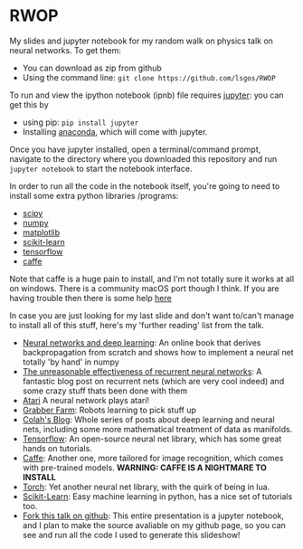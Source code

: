 # RWOP
My slides and jupyter notebook for my random walk on physics talk on neural networks. To get them:

  - You can download as zip from github
  - Using the command line: ````git clone https://github.com/lsgos/RWOP````
  
To run and view the ipython notebook (ipnb) file requires [jupyter](http://jupyter.org/): you can get this by
  - using pip: ````pip install jupyter````
  - Installing [anaconda](https://www.continuum.io/downloads), which will come with jupyter.
  
Once you have jupyter installed, open a terminal/command prompt, navigate to the directory where you downloaded this repository and run
````jupyter notebook````
to start the notebook interface. 

In order to run all the code in the notebook itself, you're going to need to install some extra python libraries /programs:
- [scipy](https://www.scipy.org/)
- [numpy](http://www.numpy.org/)
- [matplotlib](http://matplotlib.org/)
- [scikit-learn](http://scikit-learn.org/stable/)
- [tensorflow](https://www.tensorflow.org/)
- [caffe](http://caffe.berkeleyvision.org/)

Note that caffe is a huge pain to install, and I'm not totally sure it works at all on windows.
There is a community macOS port though I think. If you are having trouble then there is some help [here](https://www.ubuntu.com/desktop)


In case you are just looking for my last slide and don't want to/can't manage to install all of this stuff, here's my 'further reading' list from the talk.
- [Neural networks and deep learning][1]: An online book that derives backpropagation from scratch and shows how to implement a neural net totally 'by hand' in numpy
- [The unreasonable effectiveness of recurrent neural networks][2]: A fantastic blog post on recurrent nets (which are very cool indeed) and some crazy stuff thats been done with them
- [Atari][9] A neural network plays atari!
- [Grabber Farm][10]: Robots learning to pick stuff up
- [Colah's Blog][3]: Whole series of posts about deep learning and neural nets, including some more mathematical treatment of data as manifolds.
- [Tensorflow][4]: An open-source neural net library, which has some great hands on tutorials.
- [Caffe][5]: Another one, more tailored for image recognition, which comes with pre-trained models. **WARNING: CAFFE IS A NIGHTMARE TO INSTALL**
- [Torch][6]: Yet another neural net library, with the quirk of being in lua.
- [Scikit-Learn][7]: Easy machine learning in python, has a nice set of tutorials too.
- [Fork this talk on github][8]: This entire presentation is a jupyter notebook, and I plan to make the source avaliable on my github page, so you can see and run all the code I used to generate this slideshow! 


[1]: http://neuralnetworksanddeeplearning.com/
[2]: http://karpathy.github.io/2015/05/21/rnn-effectiveness/
[3]: http://colah.github.io/
[4]: https://www.tensorflow.org/
[5]: http://caffe.berkeleyvision.org/
[6]: http://torch.ch/
[7]: http://scikit-learn.org/
[8]: https://github.com/lsgos
[9]: https://www.youtube.com/watch?v=V1eYniJ0Rnk
[10]: https://research.googleblog.com/2016/03/deep-learning-for-robots-learning-from.html
